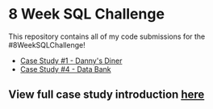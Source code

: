 # 8 Week SQL Challenge
This repository contains all of my code submissions for the #8WeekSQLChallenge!
* [Case Study #1 - Danny's Diner](https://github.com/tony1523/SQL/tree/main/8_Week%20_SQL_Challenge/Case%20Study%20%231%20-%20Danny's%20Diner)
* [Case Study #4 - Data Bank](https://github.com/tony1523/SQL/tree/main/8_Week%20_SQL_Challenge/Case%20Study%20%234%20-%20Data%20Bank)
## View full case study introduction [here](https://8weeksqlchallenge.com/)




